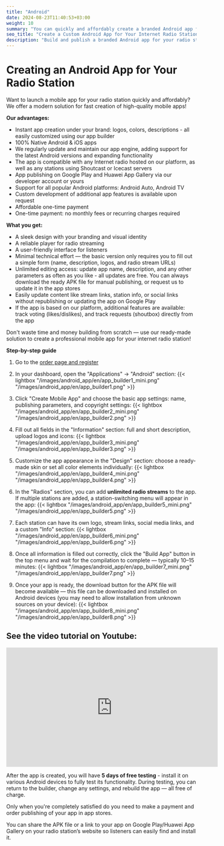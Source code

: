 ```yaml
---
title: "Android"
date: 2024-08-23T11:40:53+03:00
weight: 10
summary: "You can quickly and affordably create a branded Android app for your radio station using our platform, with customizable design, stream integration, and optional publishing to Google Play: no coding required, free updates, and only a one-time payment after testing."
seo_title: "Create a Custom Android App for Your Internet Radio Station – No Coding Needed | Streaming.Center"
description: "Build and publish a branded Android app for your radio station in minutes. Includes stream player, unlimited updates, and Google Play publishing — no monthly fees, one-time payment only."
---
```


# Creating an Android App for Your Radio Station
Want to launch a mobile app for your radio station quickly and affordably? We offer a modern solution for fast creation of high-quality mobile apps!

**Our advantages:**
- Instant app creation under your brand: logos, colors, descriptions - all easily customized using our app builder
- 100% Native Android & iOS apps
- We regularly update and maintain our app engine, adding support for the latest Android versions and expanding functionality
- The app is compatible with any Internet radio hosted on our platform, as well as any stations using Shoutcast or Icecast servers
- App publishing on Google Play and Huawei App Gallery via our developer account or yours
- Support for all popular Android platforms: Android Auto, Android TV
- Custom development of additional app features is available upon request
- Affordable one-time payment
- One-time payment: no monthly fees or recurring charges required

**What you get:**
- A sleek design with your branding and visual identity
- A reliable player for radio streaming
- A user-friendly interface for listeners
- Minimal technical effort — the basic version only requires you to fill out a simple form (name, description, logos, and radio stream URLs)
- Unlimited editing access: update app name, description, and any other parameters as often as you like - all updates are free. You can always download the ready APK file for manual publishing, or request us to update it in the app stores
- Easily update content like stream links, station info, or social links without republishing or updating the app on Google Play
- If the app is based on our platform, additional features are available: track voting (likes/dislikes), and track requests (shoutbox) directly from the app

Don't waste time and money building from scratch — use our ready-made solution to create a professional mobile app for your internet radio station!

**Step-by-step guide**
1. Go to the <a href="https://app.streaming.center/login/" target="_blank">order page and register</a>
2. In your dashboard, open the "Applications" -> "Android" section:
    {{< lightbox "/images/android_app/en/app_builder1_mini.png" "/images/android_app/en/app_builder1.png" >}}
3. Click "Create Mobile App" and choose the basic app settings: name, publishing parameters, and copyright settings:
    {{< lightbox "/images/android_app/en/app_builder2_mini.png" "/images/android_app/en/app_builder2.png" >}}

4. Fill out all fields in the "Information" section: full and short description, upload logos and icons:
    {{< lightbox "/images/android_app/en/app_builder3_mini.png" "/images/android_app/en/app_builder3.png" >}}

5. Customize the app appearance in the "Design" section: choose a ready-made skin or set all color elements individually:
    {{< lightbox "/images/android_app/en/app_builder4_mini.png" "/images/android_app/en/app_builder4.png" >}}

6. In the "Radios" section, you can add **unlimited radio streams** to the app. If multiple stations are added, a station-switching menu will appear in the app:
    {{< lightbox "/images/android_app/en/app_builder5_mini.png" "/images/android_app/en/app_builder5.png" >}}

7. Each station can have its own logo, stream links, social media links, and a custom "Info" section:
    {{< lightbox "/images/android_app/en/app_builder6_mini.png" "/images/android_app/en/app_builder6.png" >}}

8. Once all information is filled out correctly, click the "Build App" button in the top menu and wait for the compilation to complete — typically 10–15 minutes:
    {{< lightbox "/images/android_app/en/app_builder7_mini.png" "/images/android_app/en/app_builder7.png" >}}

9. Once your app is ready, the download button for the APK file will become available — this file can be downloaded and installed on Android devices (you may need to allow installation from unknown sources on your device):
    {{< lightbox "/images/android_app/en/app_builder8_mini.png" "/images/android_app/en/app_builder8.png" >}}

## See the video tutorial on Youtube:
<iframe width="560" height="315" src="https://www.youtube.com/embed/4UmvmazxkH4?si=M5TTHY9-_hdFeZos" title="YouTube video player" frameborder="0" allow="accelerometer; autoplay; clipboard-write; encrypted-media; gyroscope; picture-in-picture; web-share" referrerpolicy="strict-origin-when-cross-origin" allowfullscreen></iframe>


After the app is created, you will have **5 days of free testing** - install it on various Android devices to fully test its functionality. During testing, you can return to the builder, change any settings, and rebuild the app — all free of charge.

Only when you're completely satisfied do you need to make a payment and order publishing of your app in app stores.

You can share the APK file or a link to your app on Google Play/Huawei App Gallery on your radio station’s website so listeners can easily find and install it.